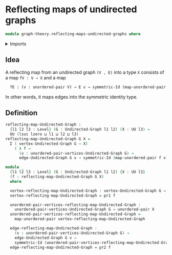 # Reflecting maps of undirected graphs

```agda
module graph-theory.reflecting-maps-undirected-graphs where
```

<details><summary>Imports</summary>
```agda
open import graph-theory.undirected-graphs
open import foundation.dependent-pair-types
open import foundation.symmetric-identity-types
open import foundation.universe-levels
open import foundation.unordered-pairs
```
</details>

## Idea

A reflecting map from an undirected graph `(V , E)` into a type `X` consists of a map `fV : V → X` and a map

```md
  fE : (v : unordered-pair V) → E v → symmetric-Id (map-unordered-pair fV v).
```

In other words, it maps edges into the symmetric identity type.

## Definition

```agda
reflecting-map-Undirected-Graph :
  {l1 l2 l3 : Level} (G : Undirected-Graph l1 l2) (X : UU l3) →
  UU (lsuc lzero ⊔ l1 ⊔ l2 ⊔ l3)
reflecting-map-Undirected-Graph G X =
  Σ ( vertex-Undirected-Graph G → X)
    ( λ f →
      (v : unordered-pair-vertices-Undirected-Graph G) →
      edge-Undirected-Graph G v → symmetric-Id (map-unordered-pair f v))

module _
  {l1 l2 l3 : Level} (G : Undirected-Graph l1 l2) {X : UU l3}
  (f : reflecting-map-Undirected-Graph G X)
  where

  vertex-reflecting-map-Undirected-Graph : vertex-Undirected-Graph G → X
  vertex-reflecting-map-Undirected-Graph = pr1 f

  unordered-pair-vertices-reflecting-map-Undirected-Graph :
    unordered-pair-vertices-Undirected-Graph G → unordered-pair X
  unordered-pair-vertices-reflecting-map-Undirected-Graph =
    map-unordered-pair vertex-reflecting-map-Undirected-Graph

  edge-reflecting-map-Undirected-Graph :
    (v : unordered-pair-vertices-Undirected-Graph G) →
    edge-Undirected-Graph G v →
    symmetric-Id (unordered-pair-vertices-reflecting-map-Undirected-Graph v)
  edge-reflecting-map-Undirected-Graph = pr2 f
```
